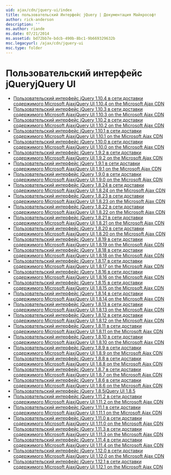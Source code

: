 ```yaml
---
uid: ajax/cdn/jquery-ui/index
title: пользовательский Интерфейс jQuery | Документация Майкрософт
author: rick-anderson
description: ''
ms.author: riande
ms.date: 07/21/2014
ms.assetid: bd72bb7e-bdcb-490b-8bc1-9b669329632b
msc.legacyurl: /ajax/cdn/jquery-ui
msc.type: folder
---
```

<a name="jquery-ui"></a><span data-ttu-id="54302-102">Пользовательский интерфейс jQuery</span><span class="sxs-lookup"><span data-stu-id="54302-102">jQuery UI</span></span>
====================
- [<span data-ttu-id="54302-103">Пользовательский интерфейс jQuery 1.10.4 в сети доставки содержимого Microsoft Ajax</span><span class="sxs-lookup"><span data-stu-id="54302-103">jQuery UI 1.10.4 on the Microsoft Ajax CDN</span></span>](cdnjqueryui1104.md)
- [<span data-ttu-id="54302-104">Пользовательский интерфейс jQuery 1.10.3 в сети доставки содержимого Microsoft Ajax</span><span class="sxs-lookup"><span data-stu-id="54302-104">jQuery UI 1.10.3 on the Microsoft Ajax CDN</span></span>](cdnjqueryui1103.md)
- [<span data-ttu-id="54302-105">Пользовательский интерфейс jQuery 1.10.2 в сети доставки содержимого Microsoft Ajax</span><span class="sxs-lookup"><span data-stu-id="54302-105">jQuery UI 1.10.2 on the Microsoft Ajax CDN</span></span>](cdnjqueryui1102.md)
- [<span data-ttu-id="54302-106">Пользовательский интерфейс jQuery 1.10.1 в сети доставки содержимого Microsoft Ajax</span><span class="sxs-lookup"><span data-stu-id="54302-106">jQuery UI 1.10.1 on the Microsoft Ajax CDN</span></span>](cdnjqueryui1101.md)
- [<span data-ttu-id="54302-107">Пользовательский интерфейс jQuery 1.10.0 в сети доставки содержимого Microsoft Ajax</span><span class="sxs-lookup"><span data-stu-id="54302-107">jQuery UI 1.10.0 on the Microsoft Ajax CDN</span></span>](cdnjqueryui1100.md)
- [<span data-ttu-id="54302-108">Пользовательский интерфейс jQuery 1.9.2 в сети доставки содержимого Microsoft Ajax</span><span class="sxs-lookup"><span data-stu-id="54302-108">jQuery UI 1.9.2 on the Microsoft Ajax CDN</span></span>](cdnjqueryui192.md)
- [<span data-ttu-id="54302-109">Пользовательский интерфейс jQuery 1.9.1 в сети доставки содержимого Microsoft Ajax</span><span class="sxs-lookup"><span data-stu-id="54302-109">jQuery UI 1.9.1 on the Microsoft Ajax CDN</span></span>](cdnjqueryui191.md)
- [<span data-ttu-id="54302-110">Пользовательский интерфейс jQuery 1.9.0 в сети доставки содержимого Microsoft Ajax</span><span class="sxs-lookup"><span data-stu-id="54302-110">jQuery UI 1.9.0 on the Microsoft Ajax CDN</span></span>](cdnjqueryui190.md)
- [<span data-ttu-id="54302-111">Пользовательский интерфейс jQuery 1.8.24 в сети доставки содержимого Microsoft Ajax</span><span class="sxs-lookup"><span data-stu-id="54302-111">jQuery UI 1.8.24 on the Microsoft Ajax CDN</span></span>](cdnjqueryui1824.md)
- [<span data-ttu-id="54302-112">Пользовательский интерфейс jQuery 1.8.23 в сети доставки содержимого Microsoft Ajax</span><span class="sxs-lookup"><span data-stu-id="54302-112">jQuery UI 1.8.23 on the Microsoft Ajax CDN</span></span>](cdnjqueryui1823.md)
- [<span data-ttu-id="54302-113">Пользовательский интерфейс jQuery 1.8.22 в сети доставки содержимого Microsoft Ajax</span><span class="sxs-lookup"><span data-stu-id="54302-113">jQuery UI 1.8.22 on the Microsoft Ajax CDN</span></span>](cdnjqueryui1822.md)
- [<span data-ttu-id="54302-114">Пользовательский интерфейс jQuery 1.8.21 в сети доставки содержимого Microsoft Ajax</span><span class="sxs-lookup"><span data-stu-id="54302-114">jQuery UI 1.8.21 on the Microsoft Ajax CDN</span></span>](cdnjqueryui1821.md)
- [<span data-ttu-id="54302-115">Пользовательский интерфейс jQuery 1.8.20 в сети доставки содержимого Microsoft Ajax</span><span class="sxs-lookup"><span data-stu-id="54302-115">jQuery UI 1.8.20 on the Microsoft Ajax CDN</span></span>](cdnjqueryui1820.md)
- [<span data-ttu-id="54302-116">Пользовательский интерфейс jQuery 1.8.19 в сети доставки содержимого Microsoft Ajax</span><span class="sxs-lookup"><span data-stu-id="54302-116">jQuery UI 1.8.19 on the Microsoft Ajax CDN</span></span>](cdnjqueryui1819.md)
- [<span data-ttu-id="54302-117">Пользовательский интерфейс jQuery 1.8.18 в сети доставки содержимого Microsoft Ajax</span><span class="sxs-lookup"><span data-stu-id="54302-117">jQuery UI 1.8.18 on the Microsoft Ajax CDN</span></span>](cdnjqueryui1818.md)
- [<span data-ttu-id="54302-118">Пользовательский интерфейс jQuery 1.8.17 в сети доставки содержимого Microsoft Ajax</span><span class="sxs-lookup"><span data-stu-id="54302-118">jQuery UI 1.8.17 on the Microsoft Ajax CDN</span></span>](cdnjqueryui1817.md)
- [<span data-ttu-id="54302-119">Пользовательский интерфейс jQuery 1.8.16 в сети доставки содержимого Microsoft Ajax</span><span class="sxs-lookup"><span data-stu-id="54302-119">jQuery UI 1.8.16 on the Microsoft Ajax CDN</span></span>](cdnjqueryui1816.md)
- [<span data-ttu-id="54302-120">Пользовательский интерфейс jQuery 1.8.15 в сети доставки содержимого Microsoft Ajax</span><span class="sxs-lookup"><span data-stu-id="54302-120">jQuery UI 1.8.15 on the Microsoft Ajax CDN</span></span>](cdnjqueryui1815.md)
- [<span data-ttu-id="54302-121">Пользовательский интерфейс jQuery 1.8.14 в сети доставки содержимого Microsoft Ajax</span><span class="sxs-lookup"><span data-stu-id="54302-121">jQuery UI 1.8.14 on the Microsoft Ajax CDN</span></span>](cdnjqueryui1814.md)
- [<span data-ttu-id="54302-122">Пользовательский интерфейс jQuery 1.8.13 в сети доставки содержимого Microsoft Ajax</span><span class="sxs-lookup"><span data-stu-id="54302-122">jQuery UI 1.8.13 on the Microsoft Ajax CDN</span></span>](cdnjqueryui1813.md)
- [<span data-ttu-id="54302-123">Пользовательский интерфейс jQuery 1.8.12 в сети доставки содержимого Microsoft Ajax</span><span class="sxs-lookup"><span data-stu-id="54302-123">jQuery UI 1.8.12 on the Microsoft Ajax CDN</span></span>](cdnjqueryui1812.md)
- [<span data-ttu-id="54302-124">Пользовательский интерфейс jQuery 1.8.11 в сети доставки содержимого Microsoft Ajax</span><span class="sxs-lookup"><span data-stu-id="54302-124">jQuery UI 1.8.11 on the Microsoft Ajax CDN</span></span>](cdnjqueryui1811.md)
- [<span data-ttu-id="54302-125">Пользовательский интерфейс jQuery 1.8.10 в сети доставки содержимого Microsoft Ajax</span><span class="sxs-lookup"><span data-stu-id="54302-125">jQuery UI 1.8.10 on the Microsoft Ajax CDN</span></span>](cdnjqueryui1910.md)
- [<span data-ttu-id="54302-126">Пользовательский интерфейс jQuery 1.8.9 в сети доставки содержимого Microsoft Ajax</span><span class="sxs-lookup"><span data-stu-id="54302-126">jQuery UI 1.8.9 on the Microsoft Ajax CDN</span></span>](cdnjqueryui189.md)
- [<span data-ttu-id="54302-127">Пользовательский интерфейс jQuery 1.8.8 в сети доставки содержимого Microsoft Ajax</span><span class="sxs-lookup"><span data-stu-id="54302-127">jQuery UI 1.8.8 on the Microsoft Ajax CDN</span></span>](cdnjqueryui188.md)
- [<span data-ttu-id="54302-128">Пользовательский интерфейс jQuery 1.8.7 в сети доставки содержимого Microsoft Ajax</span><span class="sxs-lookup"><span data-stu-id="54302-128">jQuery UI 1.8.7 on the Microsoft Ajax CDN</span></span>](cdnjqueryui187.md)
- [<span data-ttu-id="54302-129">Пользовательский интерфейс jQuery 1.8.6 в сети доставки содержимого Microsoft Ajax</span><span class="sxs-lookup"><span data-stu-id="54302-129">jQuery UI 1.8.6 on the Microsoft Ajax CDN</span></span>](cdnjqueryui186.md)
- [<span data-ttu-id="54302-130">Пользовательский интерфейс jQuery 1.8.5</span><span class="sxs-lookup"><span data-stu-id="54302-130">jQuery UI 1.8.5</span></span>](cdnjqueryui185.md)
- [<span data-ttu-id="54302-131">Пользовательский интерфейс jQuery 1.11.2 в сети доставки содержимого Microsoft Ajax</span><span class="sxs-lookup"><span data-stu-id="54302-131">jQuery UI 1.11.2 on the Microsoft Ajax CDN</span></span>](cdnjqueryui1112.md)
- [<span data-ttu-id="54302-132">Пользовательский интерфейс jQuery 1.11.1 в сети доставки содержимого Microsoft Ajax</span><span class="sxs-lookup"><span data-stu-id="54302-132">jQuery UI 1.11.1 on the Microsoft Ajax CDN</span></span>](cdnjqueryui1111.md)
- [<span data-ttu-id="54302-133">Пользовательский интерфейс jQuery 1.11.0 в сети доставки содержимого Microsoft Ajax</span><span class="sxs-lookup"><span data-stu-id="54302-133">jQuery UI 1.11.0 on the Microsoft Ajax CDN</span></span>](cdnjqueryui1110.md)
- [<span data-ttu-id="54302-134">Пользовательский интерфейс jQuery 1.11.3 в сети доставки содержимого Microsoft Ajax</span><span class="sxs-lookup"><span data-stu-id="54302-134">jQuery UI 1.11.3 on the Microsoft Ajax CDN</span></span>](cdnjqueryui1113.md)
- [<span data-ttu-id="54302-135">Пользовательский интерфейс jQuery 1.11.4 в сети доставки содержимого Microsoft Ajax</span><span class="sxs-lookup"><span data-stu-id="54302-135">jQuery UI 1.11.4 on the Microsoft Ajax CDN</span></span>](cdnjqueryui1114.md)
- [<span data-ttu-id="54302-136">Пользовательский интерфейс jQuery 1.12.0 в сети доставки содержимого Microsoft Ajax</span><span class="sxs-lookup"><span data-stu-id="54302-136">jQuery UI 1.12.0 on the Microsoft Ajax CDN</span></span>](cdnjqueryui1120.md)
- [<span data-ttu-id="54302-137">Пользовательский интерфейс jQuery 1.12.1 в сети доставки содержимого Microsoft Ajax</span><span class="sxs-lookup"><span data-stu-id="54302-137">jQuery UI 1.12.1 on the Microsoft Ajax CDN</span></span>](cdnjqueryui1121.md)
